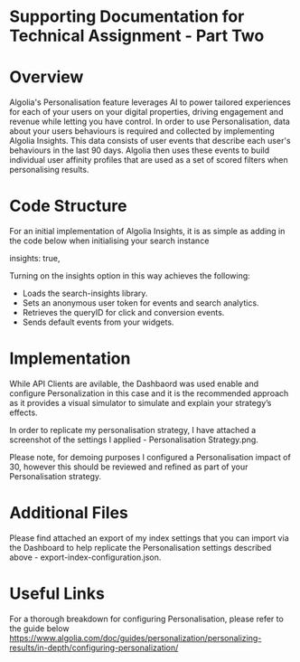 # Supporting Documentation for Technical Assignment - Part Two

# Overview
Algolia's Personalisation feature leverages AI to power tailored experiences for each of your users on your digital properties, driving engagement and revenue while letting you have control. 
In order to use Personalisation, data about your users behaviours is required and collected by implementing Algolia Insights. This data consists of user events that describe each user's behaviours in the last 90 days. 
Algolia then uses these events to build individual user affinity profiles that are used as a set of scored filters when personalising results.

# Code Structure
For an initial implementation of Algolia Insights, it is as simple as adding in the code below when initialising your search instance

insights: true, 

Turning on the insights option in this way achieves the following:
* Loads the search-insights library.
* Sets an anonymous user token for events and search analytics.
* Retrieves the queryID for click and conversion events.
* Sends default events from your widgets.

# Implementation
While API Clients are avilable, the Dashbaord was used enable and configure Personalization in this case and it is the recommended approach as it provides a visual simulator to simulate and explain your strategy’s effects.

In order to replicate my personalisation strategy, I have attached a screenshot of the settings I applied - Personalisation Strategy.png. 

Please note, for demoing purposes I configured a Personalisation impact of 30, however this should be reviewed and refined as part of your Personalisation strategy.

# Additional Files
Please find attached an export of my index settings that you can import via the Dashboard to help replicate the Personalisation settings described above - export-index-configuration.json.


# Useful Links
For a thorough breakdown for configuring Personalisation, please refer to the guide below
https://www.algolia.com/doc/guides/personalization/personalizing-results/in-depth/configuring-personalization/




